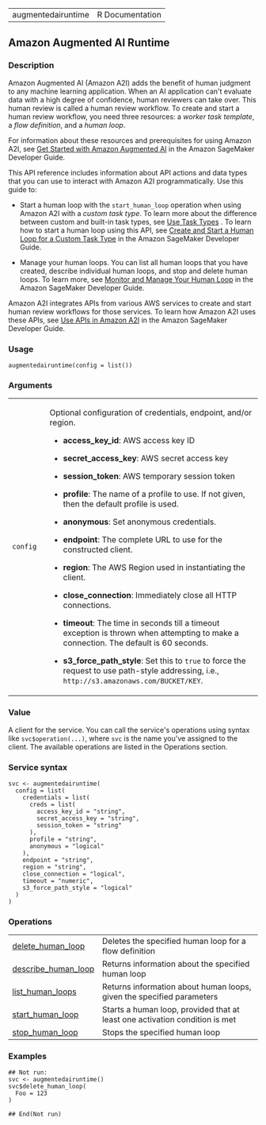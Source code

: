 <table style="width: 100%;">
<tbody>
<tr class="odd">
<td>augmentedairuntime</td>
<td style="text-align: right;">R Documentation</td>
</tr>
</tbody>
</table>

## Amazon Augmented AI Runtime

### Description

Amazon Augmented AI (Amazon A2I) adds the benefit of human judgment to
any machine learning application. When an AI application can't evaluate
data with a high degree of confidence, human reviewers can take over.
This human review is called a human review workflow. To create and start
a human review workflow, you need three resources: a *worker task
template*, a *flow definition*, and a *human loop*.

For information about these resources and prerequisites for using Amazon
A2I, see [Get Started with Amazon Augmented
AI](https://docs.aws.amazon.com/sagemaker/latest/dg/a2i-getting-started.html)
in the Amazon SageMaker Developer Guide.

This API reference includes information about API actions and data types
that you can use to interact with Amazon A2I programmatically. Use this
guide to:

-   Start a human loop with the `start_human_loop` operation when using
    Amazon A2I with a *custom task type*. To learn more about the
    difference between custom and built-in task types, see [Use Task
    Types](https://docs.aws.amazon.com/sagemaker/latest/dg/a2i-task-types-general.html)
    . To learn how to start a human loop using this API, see [Create and
    Start a Human Loop for a Custom Task
    Type](https://docs.aws.amazon.com/sagemaker/latest/dg/a2i-start-human-loop.html#a2i-instructions-starthumanloop)
    in the Amazon SageMaker Developer Guide.

-   Manage your human loops. You can list all human loops that you have
    created, describe individual human loops, and stop and delete human
    loops. To learn more, see [Monitor and Manage Your Human
    Loop](https://docs.aws.amazon.com/sagemaker/latest/dg/a2i-monitor-humanloop-results.html)
    in the Amazon SageMaker Developer Guide.

Amazon A2I integrates APIs from various AWS services to create and start
human review workflows for those services. To learn how Amazon A2I uses
these APIs, see [Use APIs in Amazon
A2I](https://docs.aws.amazon.com/sagemaker/latest/dg/a2i-api-references.html)
in the Amazon SageMaker Developer Guide.

### Usage

    augmentedairuntime(config = list())

### Arguments

<table>
<colgroup>
<col style="width: 15%" />
<col style="width: 85%" />
</colgroup>
<tbody>
<tr class="odd">
<td><code id="augmentedairuntime_:_config">config</code></td>
<td><p>Optional configuration of credentials, endpoint, and/or
region.</p>
<ul>
<li><p><strong>access_key_id</strong>: AWS access key ID</p></li>
<li><p><strong>secret_access_key</strong>: AWS secret access
key</p></li>
<li><p><strong>session_token</strong>: AWS temporary session
token</p></li>
<li><p><strong>profile</strong>: The name of a profile to use. If not
given, then the default profile is used.</p></li>
<li><p><strong>anonymous</strong>: Set anonymous credentials.</p></li>
<li><p><strong>endpoint</strong>: The complete URL to use for the
constructed client.</p></li>
<li><p><strong>region</strong>: The AWS Region used in instantiating the
client.</p></li>
<li><p><strong>close_connection</strong>: Immediately close all HTTP
connections.</p></li>
<li><p><strong>timeout</strong>: The time in seconds till a timeout
exception is thrown when attempting to make a connection. The default is
60 seconds.</p></li>
<li><p><strong>s3_force_path_style</strong>: Set this to
<code>true</code> to force the request to use path-style addressing,
i.e., <code
style="white-space: pre;">⁠http://s3.amazonaws.com/BUCKET/KEY⁠</code>.</p></li>
</ul></td>
</tr>
</tbody>
</table>

### Value

A client for the service. You can call the service's operations using
syntax like `svc$operation(...)`, where `svc` is the name you've
assigned to the client. The available operations are listed in the
Operations section.

### Service syntax

    svc <- augmentedairuntime(
      config = list(
        credentials = list(
          creds = list(
            access_key_id = "string",
            secret_access_key = "string",
            session_token = "string"
          ),
          profile = "string",
          anonymous = "logical"
        ),
        endpoint = "string",
        region = "string",
        close_connection = "logical",
        timeout = "numeric",
        s3_force_path_style = "logical"
      )
    )

### Operations

<table>
<tbody>
<tr class="odd">
<td style="text-align: left;"><a href="../augmentedairuntime_delete_human_loop/"> delete_human_loop </a></td>
<td style="text-align: left;">Deletes the specified human loop for a
flow definition</td>
</tr>
<tr class="even">
<td style="text-align: left;"><a href="../augmentedairuntime_describe_human_loop/"> describe_human_loop </a></td>
<td style="text-align: left;">Returns information about the specified
human loop</td>
</tr>
<tr class="odd">
<td style="text-align: left;"><a href="../augmentedairuntime_list_human_loops/"> list_human_loops </a></td>
<td style="text-align: left;">Returns information about human loops,
given the specified parameters</td>
</tr>
<tr class="even">
<td style="text-align: left;"><a href="../augmentedairuntime_start_human_loop/"> start_human_loop </a></td>
<td style="text-align: left;">Starts a human loop, provided that at
least one activation condition is met</td>
</tr>
<tr class="odd">
<td style="text-align: left;"><a href="../augmentedairuntime_stop_human_loop/"> stop_human_loop </a></td>
<td style="text-align: left;">Stops the specified human loop</td>
</tr>
</tbody>
</table>

### Examples

    ## Not run: 
    svc <- augmentedairuntime()
    svc$delete_human_loop(
      Foo = 123
    )

    ## End(Not run)
